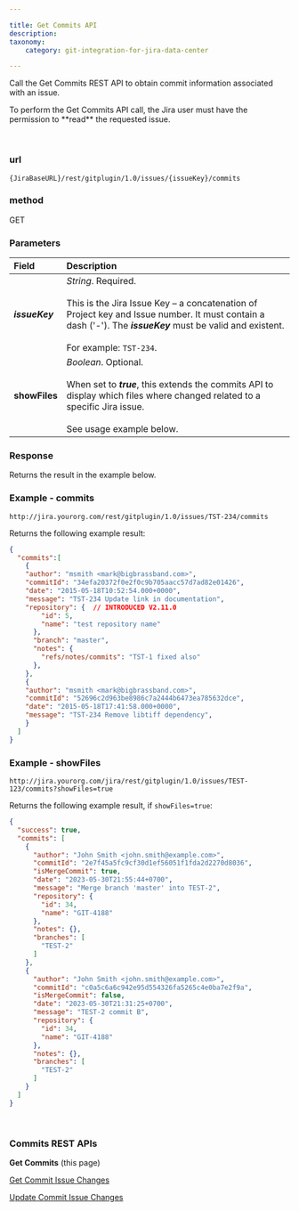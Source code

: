 ```yaml
---

title: Get Commits API
description:
taxonomy:
    category: git-integration-for-jira-data-center

---
```


<!-- Commits REST API -->

Call the Get Commits REST API to obtain commit information associated with an issue.

<div class="bbb-callout bbb--alert">
    <div class="irow">
    <div class="ilogobox">
        <span class="logoimg"></span>
    </div>
    <div class="imsgbox">
        To perform the Get Commits API call, the Jira user must have the permission to **read** the requested issue.
    </div>
    </div>
</div>

&nbsp;

### url
`{JiraBaseURL}/rest/gitplugin/1.0/issues/{issueKey}/commits`

### method
GET

### Parameters

| Field | Description |
| :--- | :--- |
| _**issueKey**_ | _String_. Required.<br><br>This is the Jira Issue Key – a concatenation of Project key and Issue number. It must contain a dash ('-'). The _**issueKey**_ must be valid and existent.<br><br>For example: `TST-234`. |
| **showFiles** | _Boolean_. Optional.<br><br>When set to _**true**_, this extends the commits API to display which files where changed related to a specific Jira issue.<br><br>See usage example below. |

### Response

Returns the result in the example below.

### Example - commits

`http://jira.yourorg.com/rest/gitplugin/1.0/issues/TST-234/commits`

Returns the following example result:

```json
{
  "commits":[
    {
    "author": "msmith <mark@bigbrassband.com>",
    "commitId": "34efa20372f0e2f0c9b705aacc57d7ad82e01426",
    "date": "2015-05-18T10:52:54.000+0000",
    "message": "TST-234 Update link in documentation",
    "repository": {  // INTRODUCED V2.11.0
        "id": 5,
        "name": "test repository name"
      },
      "branch": "master",
      "notes": {
        "refs/notes/commits": "TST-1 fixed also"
      },
    },
    {
    "author": "msmith <mark@bigbrassband.com>",
    "commitId": "52696c2d963be8986c7a2444b6473ea785632dce",
    "date": "2015-05-18T17:41:58.000+0000",
    "message": "TST-234 Remove libtiff dependency",
    }
  ]
}
```

### Example - showFiles

`http://jira.yourorg.com/jira/rest/gitplugin/1.0/issues/TEST-123/commits?showFiles=true`

Returns the following example result, if `showFiles=true`:

```json 
{
  "success": true,
  "commits": [
    {
      "author": "John Smith <john.smith@example.com>",
      "commitId": "2e7f45a5fc9cf30d1ef56051f1fda2d2270d8036",
      "isMergeCommit": true,
      "date": "2023-05-30T21:55:44+0700",
      "message": "Merge branch 'master' into TEST-2",
      "repository": {
        "id": 34,
        "name": "GIT-4188"
      },
      "notes": {},
      "branches": [
        "TEST-2"
      ]
    },
    {
      "author": "John Smith <john.smith@example.com>",
      "commitId": "c0a5c6a6c942e95d554326fa5265c4e0ba7e2f9a",
      "isMergeCommit": false,
      "date": "2023-05-30T21:31:25+0700",
      "message": "TEST-2 commit B",
      "repository": {
        "id": 34,
        "name": "GIT-4188"
      },
      "notes": {},
      "branches": [
        "TEST-2"
      ]
    }
  ]
}
```

&nbsp;

###  Commits REST APIs

**Get Commits** (this page)

[Get Commit Issue Changes](/git-integration-for-jira-data-center/get-commit-issue-changes-gij-self-managed)

[Update Commit Issue Changes](/git-integration-for-jira-data-center/update-commit-issue-changes-gij-self-managed)


